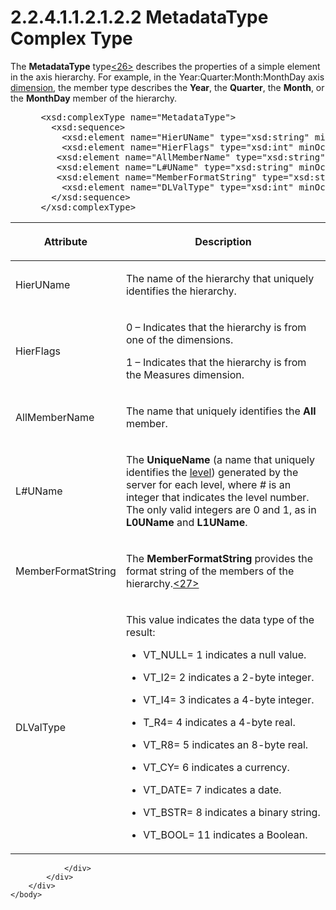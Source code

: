 <html dir="LTR" xmlns:mshelp="http://msdn.microsoft.com/mshelp" xmlns:ddue="http://ddue.schemas.microsoft.com/authoring/2003/5" xmlns:xlink="http://www.w3.org/1999/xlink" xmlns:tool="http://www.microsoft.com/tooltip">
    <head>
        <meta http-equiv="Content-Type" content="text/html; CHARSET=utf-8"></meta>
        <meta name="save" content="history"></meta>
        <title>2.2.4.1.1.2.1.2.2 MetadataType Complex Type</title>
        <xml>
            <mshelp:toctitle title="2.2.4.1.1.2.1.2.2 MetadataType Complex Type"></mshelp:toctitle>
            <mshelp:rltitle title="[MS-SSAS]: MetadataType Complex Type"></mshelp:rltitle>
            <mshelp:keyword index="A" term="b9248c48-7662-4a79-b7d4-a3132b48bf98"></mshelp:keyword>
            <mshelp:attr name="DCSext.ContentType" value="open specification"></mshelp:attr>
            <mshelp:attr name="AssetID" value="b9248c48-7662-4a79-b7d4-a3132b48bf98"></mshelp:attr>
            <mshelp:attr name="TopicType" value="kbRef"></mshelp:attr>
            <mshelp:attr name="DCSext.Title" value="[MS-SSAS]: MetadataType Complex Type" />
        </xml>
    </head>
    <body>
        <div id="header">
            <h1 class="heading">2.2.4.1.1.2.1.2.2 MetadataType Complex Type</h1>
        </div>
        <div id="mainSection">
            <div id="mainBody">
                <div id="allHistory" class="saveHistory"></div>
                <div id="sectionSection0" class="section" name="collapseableSection">
                    

<p>The <b>MetadataType</b> type<a id="Appendix_A_Target_26"></a><a href="b9ac4859-2662-44ca-b131-9addd8b953dc.htm#Appendix_A_26" aria-label="Product behavior note 26">&lt;26&gt;</a> describes
the properties of a simple element in the axis hierarchy. For example, in the
Year:Quarter:Month:MonthDay axis <a href="8676f5ce-62d4-4244-a326-634bfed4aba4.htm#gt_70d18eb1-eb3c-48f8-b0cd-7140f206406c">dimension</a>, the member type
describes the <b>Year</b>, the <b>Quarter</b>, the <b>Month</b>, or the <b>MonthDay</b>
member of the hierarchy.</p>

<dl>
<dd>
<div><pre> &lt;xsd:complexType name=&quot;MetadataType&quot;&gt;
   &lt;xsd:sequence&gt;
     &lt;xsd:element name=&quot;HierUName&quot; type=&quot;xsd:string&quot; minOccurs=&quot;1&quot; maxOccurs=&quot;1&quot; /&gt;
     &lt;xsd:element name=&quot;HierFlags&quot; type=&quot;xsd:int&quot; minOccurs=&quot;1&quot; maxOccurs=&quot;1&quot; /&gt;
    &lt;xsd:element name=&quot;AllMemberName&quot; type=&quot;xsd:string&quot; minOccurs=&quot;1&quot; maxOccurs=&quot;1&quot; /&gt;
    &lt;xsd:element name=&quot;L#UName&quot; type=&quot;xsd:string&quot; minOccurs=&quot;1&quot; maxOccurs=&quot;2&quot; /&gt;
    &lt;xsd:element name=&quot;MemberFormatString&quot; type=&quot;xsd:string&quot; minOccurs=&quot;0&quot; maxOccurs=&quot;1&quot; /&gt;
     &lt;xsd:element name=&quot;DLValType&quot; type=&quot;xsd:int&quot; minOccurs=&quot;1&quot; maxOccurs=&quot;1&quot; /&gt;
   &lt;/xsd:sequence&gt;
 &lt;/xsd:complexType&gt;
</pre></div>
</dd></dl>

<table>
 <thead>
  <tr>
   <th>
   <p>Attribute</p>
   </th>
   <th>
   <p>Description</p>
   </th>
  </tr>
 </thead>
 <tr>
  <td>
  <p>HierUName</p>
  </td>
  <td>
  <p>The name of the hierarchy that uniquely identifies the
  hierarchy.</p>
  </td>
 </tr>
 <tr>
  <td>
  <p>HierFlags</p>
  </td>
  <td>
  <p>0 – Indicates that the hierarchy is from one of the
  dimensions.</p>
  <p>1 – Indicates that the hierarchy is from the Measures
  dimension.</p>
  </td>
 </tr>
 <tr>
  <td>
  <p>AllMemberName</p>
  </td>
  <td>
  <p>The name that uniquely identifies the <b>All</b>
  member.</p>
  </td>
 </tr>
 <tr>
  <td>
  <p>L<i>#</i>UName</p>
  </td>
  <td>
  <p>The <b>UniqueName</b> (a name that uniquely identifies
  the <a href="8676f5ce-62d4-4244-a326-634bfed4aba4.htm#gt_35243297-04e4-4bb0-be03-defaf24c4246">level</a>) generated
  by the server for each level, where <i>#</i> is an integer that indicates the
  level number. The only valid integers are 0 and 1, as in <b>L0UName</b> and <b>L1UName</b>.</p>
  </td>
 </tr>
 <tr>
  <td>
  <p>MemberFormatString</p>
  </td>
  <td>
  <p>The <b>MemberFormatString</b> provides the format
  string of the members of the hierarchy.<a id="Appendix_A_Target_27"></a><a href="b9ac4859-2662-44ca-b131-9addd8b953dc.htm#Appendix_A_27" aria-label="Product behavior note 27">&lt;27&gt;</a></p>
  </td>
 </tr>
 <tr>
  <td>
  <p>DLValType</p>
  </td>
  <td>
  <p>This value indicates the data type of the result:</p>
  <ul><li><p><span><span>  
  </span></span><span>VT_NULL= 1 indicates a null
  value.</span></p>
  </li><li><p><span><span>  
  </span></span><span>VT_I2= 2 indicates a 2-byte
  integer.</span></p>
  </li><li><p><span><span>  
  </span></span><span>VT_I4= 3 indicates a 4-byte
  integer.</span></p>
  </li><li><p><span><span>  
  </span></span><span>T_R4= 4 indicates a 4-byte real.</span></p>
  </li><li><p><span><span>  
  </span></span><span>VT_R8= 5 indicates an 8-byte
  real.</span></p>
  </li><li><p><span><span>  
  </span></span><span>VT_CY= 6 indicates a currency.</span></p>
  </li><li><p><span><span>  
  </span></span><span>VT_DATE= 7 indicates a date.</span></p>
  </li><li><p><span><span>  
  </span></span><span>VT_BSTR= 8 indicates a binary
  string.</span></p>
  </li><li><p><span><span>  
  </span></span><span>VT_BOOL= 11 indicates a Boolean.</span></p>
  </li></ul></td>
 </tr>
</table>

<p> </p>


                </div>
            </div>
        </div>
    </body>
</html>